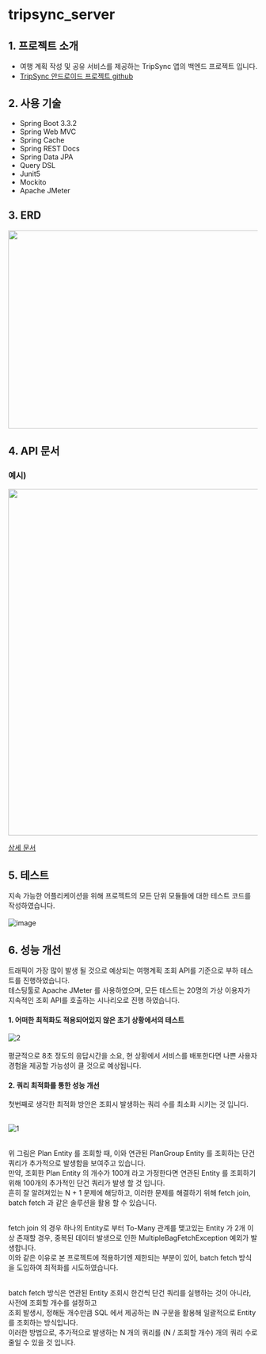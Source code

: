 # tripsync_server

## 1. 프로젝트 소개

- 여행 계획 작성 및 공유 서비스를 제공하는 TripSync 앱의 백엔드 프로젝트 입니다. <br>
- [TripSync 안드로이드 프로젝트 github](https://github.com/NBCAndroid15/TripSync)

## 2. 사용 기술

- Spring Boot 3.3.2
- Spring Web MVC
- Spring Cache
- Spring REST Docs
- Spring Data JPA
- Query DSL
- Junit5
- Mockito
- Apache JMeter

## 3. ERD

<img src="https://github.com/kt2790/tripsync_server/assets/138543028/81d23fd9-9c43-4ac2-b513-012f6f299256" width="600" height="400" />

## 4. API 문서

### **예시)**<br>
<img src="https://github.com/kt2790/tripsync_server/assets/138543028/f93220ca-d0fe-42c9-9643-8cd68fffd0d0" width="700" height="700" />

[상세 문서](https://kt2790.github.io/tripsync_api/)

## 5. 테스트

지속 가능한 어플리케이션을 위해 프로젝트의 모든 단위 모듈들에 대한 테스트 코드를 작성하였습니다. <br> <br>
![image](https://github.com/kt2790/tripsync_server/assets/138543028/d8307589-c863-4c06-8cff-7bb866bba2aa)

## 6. 성능 개선

트래픽이 가장 많이 발생 될 것으로 예상되는 여행계획 조회 API를 기준으로 부하 테스트를 진행하였습니다. <br> 
테스팅툴로 Apache JMeter 를 사용하였으며, 모든 테스트는 20명의 가상 이용자가 지속적인 조회 API를 호출하는 시나리오로 진행 하였습니다.

#### 1. 어떠한 최적화도 적용되어있지 않은 초기 상황에서의 테스트

![2](https://github.com/kt2790/tripsync_server/assets/138543028/7be6b8fe-4f62-48b2-aabc-8eedd3e4256e)
<br>
<br>
평균적으로 8초 정도의 응답시간을 소요, 현 상황에서 서비스를 배포한다면 나쁜 사용자 경험을 제공할 가능성이 클 것으로 예상됩니다.

#### 2. 쿼리 최적화를 통한 성능 개선

첫번째로 생각한 최적화 방안은 조회시 발생하는 쿼리 수를 최소화 시키는 것 입니다. <br> <br>

![1](https://github.com/kt2790/tripsync_server/assets/138543028/5b1c9029-d7bd-4dae-b121-d46777b09f0e)
<br> <br>

위 그림은 Plan Entity 를 조회할 때, 이와 연관된 PlanGroup Entity 를 조회하는 단건 쿼리가 추가적으로 발생함을 보여주고 있습니다. <br>
만약, 조회한 Plan Entity 의 개수가 100개 라고 가정한다면 연관된 Entity 를 조회하기 위해 100개의 추가적인 단건 쿼리가 발생 할 것 입니다. <br>
흔히 잘 알려져있는 N + 1 문제에 해당하고, 이러한 문제를 해결하기 위해 fetch join, batch fetch 과 같은 솔루션을 활용 할 수 있습니다. <br> <br>

fetch join 의 경우 하나의 Entity로 부터 To-Many 관계를 맺고있는 Entity 가 2개 이상 존재할 경우, 중복된 데이터 발생으로 인한 MultipleBagFetchException 예외가 발생합니다. <br>
이와 같은 이유로 본 프로젝트에 적용하기엔 제한되는 부분이 있어, batch fetch 방식을 도입하여 최적화를 시도하였습니다. <br> <br>

batch fetch 방식은 연관된 Entity 조회시 한건씩 단건 쿼리를 실행하는 것이 아니라, 사전에 조회할 개수를 설정하고 <br>
조회 발생시, 정해둔 개수만큼 SQL 에서 제공하는 IN 구문을 활용해 일괄적으로 Entity 를 조회하는 방식입니다. <br>
이러한 방법으로, 추가적으로 발생하는 N 개의 쿼리를 (N / 조회할 개수) 개의 쿼리 수로 줄일 수 있을 것 입니다. <br> <br>











